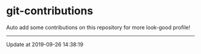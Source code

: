 # git-contributions

Auto add some contributions on this repository for more look-good profile!

---

Update at 2019-09-26 14:38:19
